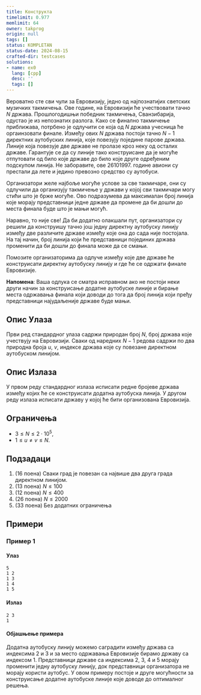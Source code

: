 ```yaml
---
title: Конструкта
timelimit: 0.977
memlimit: 64
owner: takprog
origin: null
tags: []
status: KOMPLETAN
status-date: 2024-08-15
crafted-dir: testcases
solutions:
- name: ex0
  lang: [cpp]
  desc: ''
  tags: []
---
```


Вероватно сте сви чули за Евровизију, једно од најпознатијих светских музичких такмичења. Ове године, на Евровизији ће учествовати тачно $N$ држава. Прошлогодишњи победник такмичења, Сванзибарија, одустао је из непознатих разлога. Како се финално такмичење приближава, потрбено је одлучити се која од $N$ држава учесница ће оргаинзовати финале. Између ових $N$ држава постоји тачно $N-1$ директних аутобуских линија, које повезују поједине парове држава. Линије која повезује две државе не пролазе кроз неку од осталих државе. Гарантује се да су линије тако конструисане да је могуће отпутовати од било које државе до било које друге одређеним подскупом линија. Не заборавите, ове $26101997$. године авиони су престали да лете и једино превозно средство су аутобуси.

Организатори желе најбоље могуће услове за све такмичаре, они су одлучили да организују такмичење у држави у којој сви такмичари могу стићи што је брже могуће. Ово подразумева да максималан број линија које морају представници једне државе да промене да би дошли до места финала буде што је мањи могућ.

Наравно, то није све! Да би додатно олакшали пут, организатори су решили да конструишу тачно још једну директну аутобуску линију између две различите државе између које она до сада није постојала. На тај начин, број линија који ће представници појединих држава променити да би дошли до финала може да се смањи.

Помозите организаторима да одлуче између које две државе ће конструисати директну аутобуску линију и где ће се одржати финале Евровизије.

**Напомена**: Ваша одлука се сматра исправном ако не постоји неки други начин за конструисање додатне аутобуске линије и бирање места одржавања финала који доводи до тога да број линија који пређу представници најудаљеније државе буде мањи.

## Опис Улаза

Први ред стандардног улаза садржи природан број $N$, број држава које учествују на Евровизији. Сваки од наредних $N - 1$ редова садржи по два природна броја $u$, $v$, индексе држава које су повезане директном аутобуском линијом.

## Опис Излаза

У првом реду стандардног излаза исписати редне бројеве држава између којих ће се конструисати додатна аутобуска линија. У другом реду излаза исписати државу у којој ће бити организована Евровизија.

## Ограничења

* $3\leq N \leq 2 \cdot 10^5$,
* $1\leq u \neq v \leq N$.

## Подзадаци

1. (16 поена) Сваки град је повезан са највише два друга града директном линијом.
2. (13 поена) $N \leq 100$
3. (12 поена) $N \leq 400$
4. (26 поена) $N \leq 2000$
5. (33 поена) Без додатних ограничења

## Примери

### Пример 1

#### Улаз
```
5
1 2
1 3
1 4
1 5
```

#### Излаз
```
2 3
1
```

#### Објашњење примера

Додатна аутобуску линију можемо саградити између држава са индексима $2$ и $3$ и за место одржавања Евровизије бирамо државу са индексом $1$. Представници државе са индексима $2$, $3$, $4$ и $5$ морају променити једну аутобуску линију, док представници организатора не морају користи аутобус. У овом примеру постоје и друге могућности за конструисање додатне аутобуске линије које доводе до оптималног решења.


